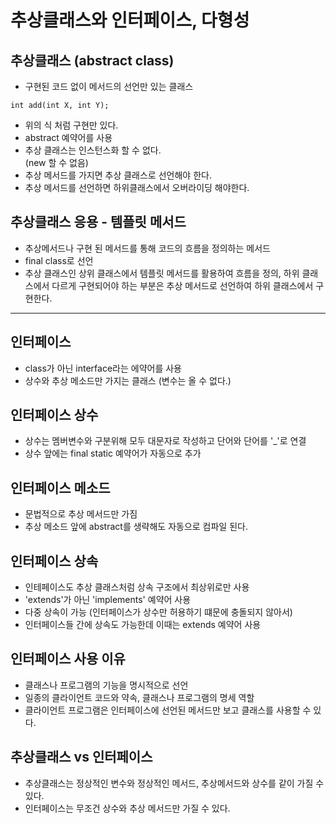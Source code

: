 # 추상클래스와 인터페이스, 다형성

## 추상클래스 (abstract class)

- 구현된 코드 없이 메서드의 선언만 있는 클래스
```
int add(int X, int Y);
```
- 위의 식 처럼 구현만 있다.
- abstract 예약어를 사용
- 추상 클래스는 인스턴스화 할 수 없다.  
(new 할 수 없음)
- 추상 메서드를 가지면 추상 클래스로 선언해야 한다.
- 추상 메서드를 선언하면 하위클래스에서 오버라이딩 해야한다.

## 추상클래스 응용 - 템플릿 메서드
- 추상메서드나 구현 된 메서드를 통해 코드의 흐름을 정의하는 메서드
- final class로 선언
- 추상 클래스인 상위 클래스에서 템플릿 메서드를 활용하여 흐름을 정의, 하위 클래스에서 다르게 구현되어야 하는 부분은 추상 메서드로 선언하여 하위 클래스에서 구현한다.
***
## 인터페이스
- class가 아닌 interface라는 에약어를 사용
- 상수와 추상 메소드만 가지는 클래스 (변수는 올 수 없다.)
## 인터페이스 상수
- 상수는 멤버변수와 구분위해 모두 대문자로 작성하고 단어와 단어를 '_'로 연결
- 상수 앞에는 final static 예약어가 자동으로 추가

## 인터페이스 메소드
- 문법적으로 추상 메서드만 가짐
- 추상 메소드 앞에 abstract를 생략해도 자동으로 컴파일 된다.

## 인터페이스 상속
- 인테페이스도 추상 클래스처럼 상속 구조에서 최상위로만 사용
- 'extends'가 아닌 'implements' 예약어 사용
- 다중 상속이 가능 (인터페이스가 상수만 허용하기 떄문에 충돌되지 않아서)
- 인터페이스들 간에 상속도 가능한데 이때는 extends 예약어 사용
## 인터페이스 사용 이유
- 클래스나 프로그램의 기능을 명시적으로 선언
- 일종의 클라이언트 코드와 약속, 클래스나 프로그램의 명세 역할
- 클라이언트 프로그램은 인터페이스에 선언된 메서드만 보고 클래스를 사용할 수 있다.

## 추상클래스 vs 인터페이스
- 추상클래스는 정상적인 변수와 정상적인 메서드, 추상메서드와 상수를 같이 가질 수 있다.
- 인터페이스는 무조건 상수와 추상 메서드만 가질 수 있다.
